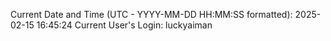 Current Date and Time (UTC - YYYY-MM-DD HH:MM:SS formatted): 2025-02-15 16:45:24
Current User's Login: luckyaiman
